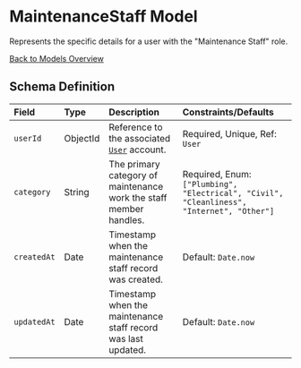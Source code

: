 # MaintenanceStaff Model

Represents the specific details for a user with the "Maintenance Staff" role.

[Back to Models Overview](README.md)

## Schema Definition

| Field       | Type     | Description                                                        | Constraints/Defaults                                                                      |
| :---------- | :------- | :----------------------------------------------------------------- | :---------------------------------------------------------------------------------------- |
| `userId`    | ObjectId | Reference to the associated [`User`](User.md) account.             | Required, Unique, Ref: `User`                                                             |
| `category`  | String   | The primary category of maintenance work the staff member handles. | Required, Enum: `["Plumbing", "Electrical", "Civil", "Cleanliness", "Internet", "Other"]` |
| `createdAt` | Date     | Timestamp when the maintenance staff record was created.           | Default: `Date.now`                                                                       |
| `updatedAt` | Date     | Timestamp when the maintenance staff record was last updated.      | Default: `Date.now`                                                                       |
